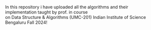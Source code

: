 In this repository i have uploaded all the algorithms and their implementation taught by prof. in course <br>
  on Data Structure & Algorithms (UMC-201) Indian Institute of Science Bengaluru Fall 2024!
